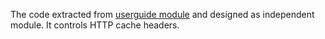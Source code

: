 The code extracted from [userguide module](https://github.com/kohana/userguide) and designed as independent module.
It controls HTTP cache headers.